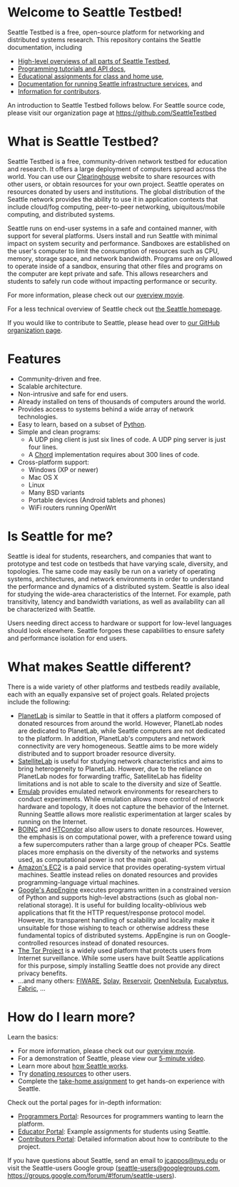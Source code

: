 # Welcome to Seattle Testbed!

Seattle Testbed is a free, open-source platform for networking and 
distributed systems research. 
This repository contains the Seattle documentation, including

* [High-level overviews of all parts of Seattle Testbed](UnderstandingSeattle/),
* [Programming tutorials and API docs](Programming/), 
* [Educational assignments for class and home use](EducationalAssignments/),
* [Documentation for running Seattle infrastructure services](Operating/), and
* [Information for contributors](Contributing/).

An introduction to Seattle Testbed follows below. For Seattle source code, 
please visit our organization page at https://github.com/SeattleTestbed

# What is Seattle Testbed?

Seattle Testbed is a free, community-driven network testbed for 
education and research. It offers a large deployment of computers 
spread across the world. You can use our [Clearinghouse](https://seattleclearinghouse.poly.edu/) 
website to share resources with other users, or obtain resources for your own 
project.  Seattle operates on resources donated by users and institutions. 
The global distribution of the Seattle network provides the ability to use it 
in application contexts that include cloud/fog computing, peer-to-peer 
networking, ubiquitous/mobile computing, and distributed systems.

Seattle runs on end-user systems in a safe and contained manner, with support 
for several platforms. Users install and run Seattle with minimal impact on 
system security and performance. Sandboxes are established on the user's 
computer to limit the consumption of resources such as CPU, memory, storage 
space, and network bandwidth. Programs are only allowed to operate inside of 
a sandbox, ensuring that other files and programs on the computer are kept 
private and safe. This allows researchers and students to safely run code without 
impacting performance or security.

For more information, please check out our 
[overview movie](http://seattle.poly.edu/static/SeattleMovieFinal.mov).

For a less technical overview of Seattle check out 
[the Seattle homepage](https://seattle.poly.edu/html/).

If you would like to contribute to Seattle, please head over to 
[our GitHub organization page](https://github.com/SeattleTestbed).


# Features
* Community-driven and free.
* Scalable architecture.
* Non-intrusive and safe for end users.
* Already installed on tens of thousands of computers around the world.
* Provides access to systems behind a wide array of network technologies.
* Easy to learn, based on a subset of [Python](https://www.python.org/).
* Simple and clean programs:
  * A UDP ping client is just six lines of code. A UDP ping server is just four lines.
   * A [Chord](https://github.com/sit/dht/wiki) implementation requires about 300 lines of code.
* Cross-platform support:
   * Windows (XP or newer)
   * Mac OS X
   * Linux
   * Many BSD variants
   * Portable devices (Android tablets and phones)
   * WiFi routers running OpenWrt


# Is Seattle for me?
Seattle is ideal for students, researchers, and companies that want to 
prototype and test code on testbeds that have varying scale, diversity, and 
topologies. The same code may easily be run on a variety of operating 
systems, architectures, and network environments in order to understand the 
performance and dynamics of a distributed system. Seattle is also ideal for 
studying the wide-area characteristics of the Internet. For example, path 
transitivity, latency and bandwidth variations, as well as availability can 
all be characterized with Seattle.

Users needing direct access to hardware or support for low-level languages 
should look elsewhere. Seattle forgoes these capabilities to ensure safety 
and performance isolation for end users.


# What makes Seattle different?

There is a wide variety of other platforms and testbeds readily available, 
each with an equally expansive set of project goals. Related projects 
include the following:
 
 * [PlanetLab](https://www.planet-lab.org/) is similar to Seattle in that it offers a platform composed of donated resources from around the world. However, PlanetLab nodes are dedicated to PlanetLab, while Seattle computers are not dedicated to the platform. In addition, PlanetLab's computers and network connectivity are very homogeneous. Seattle aims to be more widely distributed and to support broader resource diversity.
 * [SatelliteLab](http://satellitelab.mpi-sws.mpg.de/) is useful for studying network characteristics and aims to bring heterogeneity to PlanetLab. However, due to the reliance on PlanetLab nodes for forwarding traffic, SatelliteLab has fidelity limitations and is not able to scale to the diversity and size of Seattle.
 * [Emulab](http://www.emulab.net/) provides emulated network environments for researchers to conduct experiments. While emulation allows more control of network hardware and topology, it does not capture the behavior of the Internet. Running Seattle allows more realistic experimentation at larger scales by running on the Internet.
 * [BOINC](http://boinc.berkeley.edu/) and [HTCondor](http://www.cs.wisc.edu/htcondor/) also allow users to donate resources. However, the emphasis is on computational power, with a preference toward using a few supercomputers rather than a large group of cheaper PCs. Seattle places more emphasis on the diversity of the networks and systems used, as computational power is not the main goal.
 * [Amazon's EC2](http://aws.amazon.com/ec2/) is a paid service that provides operating-system virtual machines. Seattle instead relies on donated resources and provides programming-language virtual machines. 
 * [Google's AppEngine](http://code.google.com/appengine/) executes programs written in a constrained version of Python and supports high-level abstractions (such as global non-relational storage). It is useful for building locality-oblivious web applications that fit the HTTP request/response protocol model. However, its transparent handling of scalability and locality make it unsuitable for those wishing to teach or otherwise address these fundamental topics of distributed systems. AppEngine is run on Google-controlled resources instead of donated resources.
 * [The Tor Project](https://www.torproject.org/) is a widely used platform that protects users from Internet surveillance.   While some users have built Seattle applications for this purpose, simply installing Seattle does not provide any direct privacy benefits.   
 * ...and many others: [FIWARE](https://www.fiware.org/), [Splay](https://github.com/splay-project/splay), [Reservoir](http://www.reservoir-fp7.eu/), [OpenNebula](http://www.opennebula.org/), [Eucalyptus](http://open.eucalyptus.com/), [Fabric](http://www.cs.cornell.edu/projects/fabric/index.html), ...


# How do I learn more?

Learn the basics:

 * For more information, please check out our [ overview movie](http://seattle.poly.edu/static/SeattleMovieFinal.mov).
 * For a demonstration of Seattle, please view our [5-minute video](https://seattle.poly.edu/static/demo.mov).
 * Learn more about [how Seattle works](UnderstandingSeattle/UnderstandingSeattle.md).
 * Try [donating resources](UnderstandingSeattle/DonatingResources.md) to other users.
 * Complete the [take-home assignment](EducationalAssignments/TakeHome.md) to get hands-on experience with Seattle.

Check out the portal pages for in-depth information:

 * [Programmers Portal](Programming/ProgrammersPage.md): Resources for programmers wanting to learn the platform.
 * [Educator Portal](EducationalAssignments/EducatorsPage.md): Example assignments for students using Seattle.
 * [Contributors Portal](ContributorsPage.md): Detailed information about how to contribute to the project.

If you have questions about Seattle, send an email to jcappos@nyu.edu 
or visit the Seattle-users Google group (seattle-users@googlegroups.com, 
https://groups.google.com/forum/#!forum/seattle-users).
